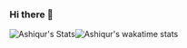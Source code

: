 ### Hi there 👋

![Ashiqur's Stats](https://github-readme-stats.vercel.app/api?username=ashiqursuperfly&show_icons=true&count_private=true)![Ashiqur's wakatime stats](https://github-readme-stats.vercel.app/api/wakatime?username=ashiqursuperfly&layout=compact)


<!--
![Profile views](https://gpvc.arturio.dev/ashiqursuperfly)
![Top Langs](https://github-readme-stats.vercel.app/api/top-langs/?username=ashiqursuperfly&layout=compact&theme=radical)

Here are some ideas to get you started:

- 🔭 I’m currently working on ...
- 🌱 I’m currently learning ...
- 👯 I’m looking to collaborate on ...
- 🤔 I’m looking for help with ...
- 💬 Ask me about ...
- 📫 How to reach me: ...
- 😄 Pronouns: ...
- ⚡ Fun fact: ...
-->
